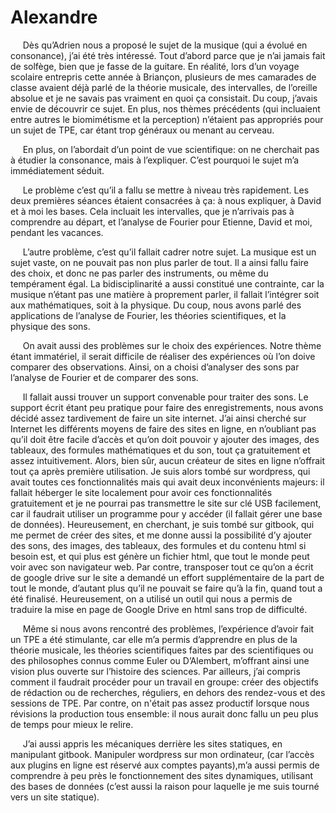 # Alexandre

<p>&nbsp;&nbsp;&nbsp;&nbsp;
Dès qu’Adrien nous a proposé le sujet de la musique (qui a évolué en consonance), j’ai été très intéressé. Tout d’abord parce que je n’ai jamais fait de solfège, bien que je fasse de la guitare. En réalité, lors d’un voyage scolaire entrepris cette année à Briançon, plusieurs de mes camarades de classe avaient déjà parlé de la théorie musicale, des intervalles, de l’oreille absolue et je ne savais pas vraiment en quoi ça consistait. Du coup, j’avais envie de découvrir ce sujet. En plus, nos thèmes précédents (qui incluaient entre autres le biomimétisme et la perception) n’étaient pas appropriés pour un sujet de TPE, car étant trop généraux ou menant au cerveau.
</p>
<p>&nbsp;&nbsp;&nbsp;&nbsp;
En plus, on l’abordait d’un point de vue scientifique: on ne cherchait pas à étudier la consonance, mais à l’expliquer. C’est pourquoi le sujet m’a immédiatement séduit.
</p>
<p>&nbsp;&nbsp;&nbsp;&nbsp;
Le problème c’est qu’il a fallu se mettre à niveau très rapidement. Les deux premières séances étaient consacrées à ça: à nous expliquer, à David et à moi les bases. Cela incluait les intervalles, que je n’arrivais pas à comprendre au départ, et l’analyse de Fourier pour Etienne, David et moi, pendant les vacances.
</p>
<p>&nbsp;&nbsp;&nbsp;&nbsp;
L’autre problème, c’est qu’il fallait cadrer notre sujet. La musique est un sujet vaste, on ne pouvait pas non plus parler de tout. Il a ainsi fallu faire des choix, et donc ne pas parler des instruments, ou même du tempérament égal. La bidisciplinarité a aussi constitué une contrainte, car la musique n’étant pas une matière à proprement parler, il fallait l’intégrer soit aux mathématiques, soit à la physique. Du coup, nous avons parlé des applications de l’analyse de Fourier, les théories scientifiques, et la physique des sons.
</p>
<p>&nbsp;&nbsp;&nbsp;&nbsp;
On avait aussi des problèmes sur le choix des expériences. Notre thème étant immatériel, il serait difficile de réaliser des expériences où l’on doive comparer des observations. Ainsi, on a choisi d’analyser des sons par l’analyse de Fourier et de comparer des sons.
</p>
<p>&nbsp;&nbsp;&nbsp;&nbsp;
Il fallait aussi trouver un support convenable pour traiter des sons. Le support écrit étant peu pratique pour faire des enregistrements, nous avons décidé assez tardivement de faire un site internet. J’ai ainsi cherché sur Internet les différents moyens de faire des sites en ligne, en n’oubliant pas qu’il doit être facile d’accès et qu’on doit pouvoir y ajouter des images, des tableaux, des formules mathématiques et du son, tout ça gratuitement et assez intuitivement. Alors, bien sûr, aucun créateur de sites en ligne n’offrait tout ça après première utilisation. Je suis alors tombé sur wordpress, qui avait toutes ces fonctionnalités mais qui avait deux inconvénients majeurs: il fallait héberger le site localement pour avoir ces fonctionnalités gratuitement et je ne pourrai pas transmettre le site sur clé USB facilement, car il faudrait utiliser un programme pour y accéder (il fallait gérer une base de données). Heureusement, en cherchant, je suis tombé sur gitbook, qui me permet de créer des sites, et me donne aussi la possibilité d’y ajouter des sons, des images, des tableaux, des formules et du contenu html si besoin est, et qui plus est génère un fichier html, que tout le monde peut voir avec son navigateur web. Par contre, transposer tout ce qu’on a écrit de google drive sur le site a demandé un effort supplémentaire de la part de tout le monde, d’autant plus qu’il ne pouvait se faire qu’à la fin, quand tout a été finalisé. Heureusement, on a utilisé un outil qui nous a permis de traduire la mise en page de Google Drive en html sans trop de difficulté.
</p>
<p>&nbsp;&nbsp;&nbsp;&nbsp;
Même si nous avons rencontré des problèmes, l’expérience d’avoir fait un TPE a été stimulante, car elle m’a permis d’apprendre en plus de la théorie musicale, les théories scientifiques faites par des scientifiques ou des philosophes connus comme Euler ou D’Alembert, m’offrant ainsi une vision plus ouverte sur l’histoire des sciences. Par ailleurs, j’ai compris comment il faudrait procéder pour un travail en groupe: créer des objectifs de rédaction ou de recherches, réguliers, en dehors des rendez-vous et des sessions de TPE. Par contre, on n'était pas assez productif lorsque nous révisions la production tous ensemble: il nous aurait donc fallu un peu plus de temps pour mieux le relire.
</p>
<p>&nbsp;&nbsp;&nbsp;&nbsp;
J’ai aussi appris les mécaniques derrière les sites statiques, en manipulant gitbook. Manipuler wordpress sur mon ordinateur, (car l’accès aux plugins en ligne est réservé aux comptes payants),m’a aussi permis de comprendre à peu près le fonctionnement des sites dynamiques, utilisant des bases de données (c’est aussi la raison pour laquelle je me suis tourné vers un site statique).
</p>
